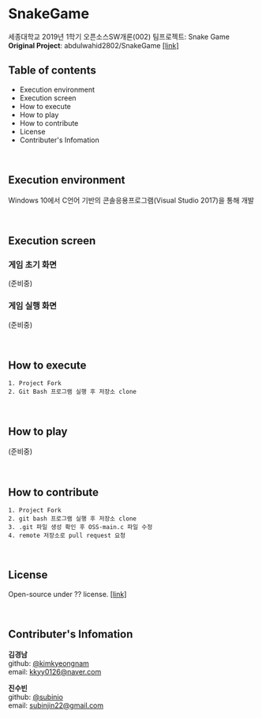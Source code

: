# SnakeGame
세종대학교 2019년 1학기 오픈소스SW개론(002) 팀프로젝트: Snake Game  
**Original Project**: abdulwahid2802/SnakeGame [[link]](https://github.com/abdulwahid2802/SnakeGame)

## Table of contents
* Execution environment
* Execution screen
* How to execute
* How to play
* How to contribute
* License
* Contributer's Infomation

<br>

## Execution environment  
Windows 10에서 C언어 기반의 콘솔응용프로그램(Visual Studio 2017)을 통해 개발

<br>

## Execution screen

### 게임 초기 화면
(준비중)
### 게임 실행 화면
(준비중)

<br>

## How to execute
    1. Project Fork
    2. Git Bash 프로그램 실행 후 저장소 clone

<br>

## How to play
(준비중)

<br>

## How to contribute
    1. Project Fork
    2. git bash 프로그램 실행 후 저장소 clone
    3. .git 파일 생성 확인 후 OSS-main.c 파일 수정
    4. remote 저장소로 pull request 요청

<br>

## License
Open-source under ?? license. [[link]](https://tldrlegal.com/)


<br>

## Contributer's Infomation
**김경남**  
github: [@kimkyeongnam](https://github.com/kimkyeongnam)  
email: kkyy0126@naver.com

**진수빈**  
github: [@subinio](https://github.com/subinio)  
email: subinjin22@gmail.com
